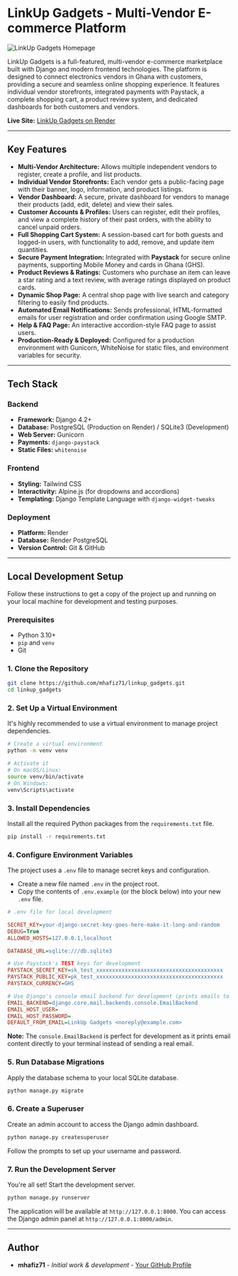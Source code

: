 
# LinkUp Gadgets - Multi-Vendor E-commerce Platform

![LinkUp Gadgets Homepage](https://linkup-gadgets.onrender.com/static/images/banner.png)

LinkUp Gadgets is a full-featured, multi-vendor e-commerce marketplace built with Django and modern frontend technologies. The platform is designed to connect electronics vendors in Ghana with customers, providing a secure and seamless online shopping experience. It features individual vendor storefronts, integrated payments with Paystack, a complete shopping cart, a product review system, and dedicated dashboards for both customers and vendors.

**Live Site:** [LinkUp Gadgets on Render](https://linkup-gadgets.onrender.com)

---

## Key Features

-   **Multi-Vendor Architecture:** Allows multiple independent vendors to register, create a profile, and list products.
-   **Individual Vendor Storefronts:** Each vendor gets a public-facing page with their banner, logo, information, and product listings.
-   **Vendor Dashboard:** A secure, private dashboard for vendors to manage their products (add, edit, delete) and view their sales.
-   **Customer Accounts & Profiles:** Users can register, edit their profiles, and view a complete history of their past orders, with the ability to cancel unpaid orders.
-   **Full Shopping Cart System:** A session-based cart for both guests and logged-in users, with functionality to add, remove, and update item quantities.
-   **Secure Payment Integration:** Integrated with **Paystack** for secure online payments, supporting Mobile Money and cards in Ghana (GHS).
-   **Product Reviews & Ratings:** Customers who purchase an item can leave a star rating and a text review, with average ratings displayed on product cards.
-   **Dynamic Shop Page:** A central shop page with live search and category filtering to easily find products.
-   **Automated Email Notifications:** Sends professional, HTML-formatted emails for user registration and order confirmation using Google SMTP.
-   **Help & FAQ Page:** An interactive accordion-style FAQ page to assist users.
-   **Production-Ready & Deployed:** Configured for a production environment with Gunicorn, WhiteNoise for static files, and environment variables for security.

---

## Tech Stack

### Backend
-   **Framework:** Django 4.2+
-   **Database:** PostgreSQL (Production on Render) / SQLite3 (Development)
-   **Web Server:** Gunicorn
-   **Payments:** `django-paystack`
-   **Static Files:** `whitenoise`

### Frontend
-   **Styling:** Tailwind CSS
-   **Interactivity:** Alpine.js (for dropdowns and accordions)
-   **Templating:** Django Template Language with `django-widget-tweaks`

### Deployment
-   **Platform:** Render
-   **Database:** Render PostgreSQL
-   **Version Control:** Git & GitHub

---

## Local Development Setup

Follow these instructions to get a copy of the project up and running on your local machine for development and testing purposes.

### Prerequisites

-   Python 3.10+
-   `pip` and `venv`
-   Git

### 1. Clone the Repository

```bash
git clone https://github.com/mhafiz71/linkup_gadgets.git
cd linkup_gadgets
```

### 2. Set Up a Virtual Environment

It's highly recommended to use a virtual environment to manage project dependencies.

```bash
# Create a virtual environment
python -m venv venv

# Activate it
# On macOS/Linux:
source venv/bin/activate
# On Windows:
venv\Scripts\activate
```

### 3. Install Dependencies

Install all the required Python packages from the `requirements.txt` file.

```bash
pip install -r requirements.txt
```

### 4. Configure Environment Variables

The project uses a `.env` file to manage secret keys and configuration.

-   Create a new file named `.env` in the project root.
-   Copy the contents of `.env.example` (or the block below) into your new `.env` file.

```ini
# .env file for local development

SECRET_KEY=your-django-secret-key-goes-here-make-it-long-and-random
DEBUG=True
ALLOWED_HOSTS=127.0.0.1,localhost

DATABASE_URL=sqlite:///db.sqlite3

# Use Paystack's TEST keys for development
PAYSTACK_SECRET_KEY=sk_test_xxxxxxxxxxxxxxxxxxxxxxxxxxxxxxxxxxxxxxxx
PAYSTACK_PUBLIC_KEY=pk_test_xxxxxxxxxxxxxxxxxxxxxxxxxxxxxxxxxxxxxxxx
PAYSTACK_CURRENCY=GHS

# Use Django's console email backend for development (prints emails to the terminal)
EMAIL_BACKEND=django.core.mail.backends.console.EmailBackend
EMAIL_HOST_USER=
EMAIL_HOST_PASSWORD=
DEFAULT_FROM_EMAIL=LinkUp Gadgets <noreply@example.com>
```
**Note:** The `console.EmailBackend` is perfect for development as it prints email content directly to your terminal instead of sending a real email.

### 5. Run Database Migrations

Apply the database schema to your local SQLite database.

```bash
python manage.py migrate
```

### 6. Create a Superuser

Create an admin account to access the Django admin dashboard.

```bash
python manage.py createsuperuser
```
Follow the prompts to set up your username and password.

### 7. Run the Development Server

You're all set! Start the development server.

```bash
python manage.py runserver
```

The application will be available at `http://127.0.0.1:8000`. You can access the Django admin panel at `http://127.0.0.1:8000/admin`.

---

## Author

-   **mhafiz71** - _Initial work & development_ - [Your GitHub Profile](https://github.com/mhafiz71/)
